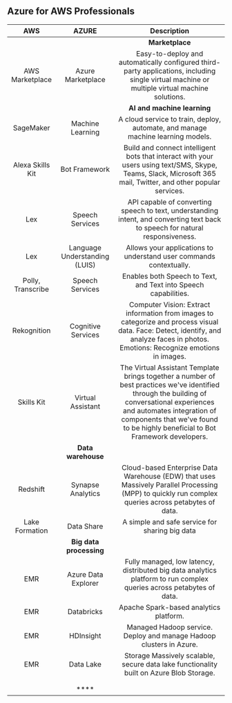 ## Azure for AWS Professionals

|  AWS 	| AZURE	| Description |   	
|:-:  |:-:  |:-:  |
|||**Marketplace**|
|AWS Marketplace |	Azure Marketplace |	Easy-to-deploy and automatically configured third-party applications, including single virtual machine or multiple virtual machine solutions.|
|||**AI and machine learning**|
| SageMaker | Machine Learning | A cloud service to train, deploy, automate, and manage machine learning models.|
| Alexa Skills Kit |	Bot Framework	| Build and connect intelligent bots that interact with your users using text/SMS, Skype, Teams, Slack, Microsoft 365 mail, Twitter, and other popular services. |
| Lex |	Speech Services	| API capable of converting speech to text, understanding intent, and converting text back to speech for natural responsiveness. |
| Lex	| Language Understanding (LUIS) |	Allows your applications to understand user commands contextually. |
|Polly, Transcribe |	Speech Services |	Enables both Speech to Text, and Text into Speech capabilities. |
|Rekognition	|Cognitive Services	| Computer Vision: Extract information from images to categorize and process visual data. Face: Detect, identify, and analyze faces in photos. Emotions: Recognize emotions in images. |
|Skills Kit|	Virtual Assistant	|The Virtual Assistant Template brings together a number of best practices we've identified through the building of conversational experiences and automates integration of components that we've found to be highly beneficial to Bot Framework developers.|
||**Data warehouse**||
|Redshift	|Synapse Analytics	|Cloud-based Enterprise Data Warehouse (EDW) that uses Massively Parallel Processing (MPP) to quickly run complex queries across petabytes of data.|
|Lake Formation	|Data Share|	A simple and safe service for sharing big data|
||**Big data processing**||
|EMR	|Azure Data Explorer	|Fully managed, low latency, distributed big data analytics platform to run complex queries across petabytes of data.|
|EMR|	Databricks|	Apache Spark-based analytics platform.|
|EMR|	HDInsight	|Managed Hadoop service. Deploy and manage Hadoop clusters in Azure.|
|EMR|	Data Lake |Storage	Massively scalable, secure data lake functionality built on Azure Blob Storage.|
||||
||||
||****||
